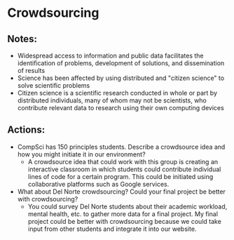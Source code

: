 # Crowdsourcing
## Notes:
- Widespread access to information and public data facilitates the identification of problems, development of solutions, and dissemination of results
- Science has been affected by using distributed and "citizen science" to solve scientific problems
- Citizen science is a scientific research conducted in whole or part by distributed individuals, many of whom may not be scientists, who contribute relevant data to research using their own computing devices

## Actions: 
- CompSci has 150 principles students. Describe a crowdsource idea and how you might initiate it in our environment?
  - A crowdsource idea that could work with this group is creating an interactive classroom in which students could contribute individual lines of code for a certain program. This could be initiated using collaborative platforms such as Google services. 
- What about Del Norte crowdsourcing? Could your final project be better with crowdsourcing?
  - You could survey Del Norte students about their academic workload, mental health, etc. to gather more data for a final project. My final project could be better with crowdsourcing because we could take input from other students and integrate it into our website. 
